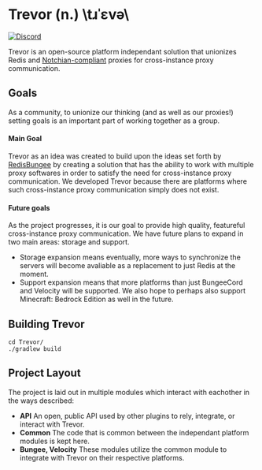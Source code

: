 # Trevor (n.) \tɹˈɛvə\
[![Discord](https://img.shields.io/discord/548983491157819413.svg?logo=discord&label=)](https://discord.gg/7AEgrbE)

Trevor is an open-source platform independant solution that unionizes Redis and [Notchian-compliant](https://www.spigotmc.org/threads/what-is-notchian.156265/#post-1659509) proxies for cross-instance proxy communication.

## Goals
As a community, to unionize our thinking (and as well as our proxies!) setting goals is an important part of working together as a group.

#### Main Goal
Trevor as an idea was created to build upon the ideas set forth by [RedisBungee](https://github.com/minecrafter/RedisBungee) by creating a solution that has the ability to work with multiple proxy softwares in order to satisfy the need for cross-instance proxy communication. We developed Trevor because there are platforms where such cross-instance proxy communication simply does not exist.

#### Future goals
As the project progresses, it is our goal to provide high quality, featureful cross-instance proxy communication. We have future plans to expand in two main areas: storage and support. 

* Storage expansion means eventually, more ways to synchronize the servers will become avaliable as a replacement to just Redis at the moment. 
* Support expansion means that more platforms than just BungeeCord and Velocity will be supported. We also hope to perhaps also support Minecraft: Bedrock Edition as well in the future.

## Building Trevor
```git clone https://github.com/TaglineTech/Trevor.git
cd Trevor/
./gradlew build
```

## Project Layout
The project is laid out in multiple modules which interact with eachother in the ways described:

* **API** An open, public API used by other plugins to rely, integrate, or interact with Trevor.
* **Common** The code that is common between the independant platform modules is kept here.
* **Bungee, Velocity** These modules utilize the common module to integrate with Trevor on their respective platforms.
